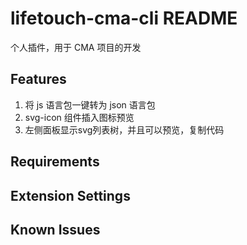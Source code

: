 # lifetouch-cma-cli README

个人插件，用于 CMA 项目的开发

## Features

1. 将 js 语言包一键转为 json 语言包
2. svg-icon 组件插入图标预览
3. 左侧面板显示svg列表树，并且可以预览，复制代码

## Requirements

## Extension Settings

## Known Issues
